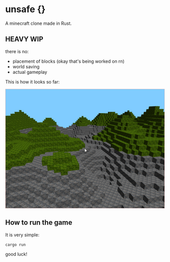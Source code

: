 # unsafe {}

A minecraft clone made in Rust.

## HEAVY WIP

there is no:

 * placement of blocks (okay that's being worked on rn)
 * world saving
 * actual gameplay

This is how it looks so far:

![](1652199707609219709.png)

## How to run the game

It is very simple:

```
cargo run
```

good luck!
